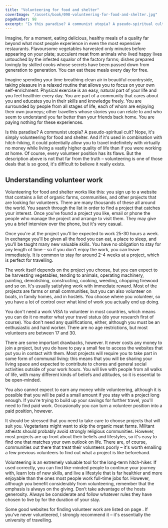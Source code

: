 ```yaml
---
title: "Volunteering for food and shelter"
coverImage: "/assets/book/098-volunteering-for-food-and-shelter.jpg"
pageNumber: 98
excerpt: "Is this paradise? A communist utopia? A pseudo-spiritual cult? Nope, it's simply volunteering for food and shelter."
---
```


Imagine, for a moment, eating delicious, healthy meals of a quality far beyond what most people experience in even the most expensive restaurants. Flavoursome vegetables harvested only minutes before appearing on your plate; succulent meat from animals who lived happy lives untouched by the infested squalor of the factory farms; dishes prepared lovingly by skilled cooks whose secrets have been passed down from generation to generation. You can eat these meals every day for free.

Imagine spending your time breathing clean air in beautiful countryside, taking pleasure in a relaxed routine that allows you to focus on your own self-enrichment. Physical exercise is an easy, natural part of your life and you feel healthier every day. You are part of a community that cares about you and educates you in their skills and knowledge freely. You are surrounded by people from all stages of life, each of whom are enjoying their own journeys; other travellers whose stories you can relate to and who seem to understand you far better than your friends back home. You are paying nothing for these experiences.

Is this paradise? A communist utopia? A pseudo-spiritual cult? Nope, it's simply volunteering for food and shelter. And if it's used in combination with hitch-hiking, it could potentially allow you to travel indefinitely with virtually no money while living a vastly higher quality of life than if you were working at home. Of course, every volunteer position has its flaws. But the description above is not that far from the truth – volunteering is one of those deals that is so good, it's difficult to believe it really exists.

## Understanding volunteer work

Volunteering for food and shelter works like this: you sign up to a website that contains a list of organic farms, communities, and other projects that are looking for volunteers. There are many thousands of these all around the world. You search through the list in order to find a project that catches your interest. Once you've found a project you like, email or phone the people who manage the project and arrange to visit them. They may give you a brief interview over the phone, but it's very casual.

Once you're at the project you'll be expected to work 25-30 hours a week. In exchange you'll be given all the food you can eat, a place to sleep, and you'll be taught many new valuable skills. You have no obligation to stay for any length of time – so if you don't enjoy the work, you can leave immediately. It is common to stay for around 2-4 weeks at a project, which is perfect for travelling.

The work itself depends on the project you choose, but you can expect to be harvesting vegetables, tending to animals, operating machinery, painting, demolishing, constructing, cooking, weeding, chopping firewood and so on. It's usually satisfying work with immediate reward. Most of the projects are farms or small communities, but you can also volunteer on boats, in family homes, and in hostels. You choose where you volunteer, so you have a lot of control over what kind of work you actually end up doing.

You don't need a work VISA to volunteer in most countries, which means you can do it no matter what your travel status (do your research first of course). You don't need any qualifications, either, although you must be an enthusiastic and hard worker. There are no age restrictions, but most volunteers are between 17 and 30.

There are some important drawbacks, however. It never costs any money to join a project, but you do have to pay a small fee to access the websites that put you in contact with them. Most projects will require you to take part in some form of communal living: this means that you will be sharing your living space and expected to contribute to chores and general social activities outside of your work hours. You will live with people from all walks of life, with many different kinds of beliefs and attitudes, so it is essential to be open-minded.

You also cannot expect to earn any money while volunteering, although it is possible that you will be paid a small amount if you stay with a project long enough. If you're trying to build up your savings for further travel, you'll need to find paid work. Occasionally you can turn a volunteer position into a paid position, however.

It should be stressed that you need to take care to choose projects that will suit you. Vegetarians might want to skip the organic meat farms. Militant atheists should probably avoid strongly religious communities. However, most projects are up front about their beliefs and lifestyles, so it's easy to find one that matches your own outlook on life. There are, of course, communities out there that treat their volunteers poorly – it's worth emailing a few previous volunteers to find out what a project is like beforehand.

Volunteering is an extremely valuable tool for the long-term hitch-hiker. If used correctly, you can find like-minded people to continue your journey with, learn lots of new skills, and live a lifestyle that is far healthier and more enjoyable than the ones most people work full-time jobs for. However, although you benefit considerably from volunteering, remember that the emphasis is always on the giving. Don't take advantage of the hosts generosity. Always be considerate and follow whatever rules they have chosen to live by for the duration of your stay.

Some good websites for finding volunteer work are listed on page . If you've never volunteered, I strongly recommend it – it's essentially the university of travelling.
